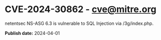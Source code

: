 # CVE-2024-30862 - cve@mitre.org

netentsec NS-ASG 6.3 is vulnerable to SQL Injection via /3g/index.php.

**Publish date:** 2024-04-01
